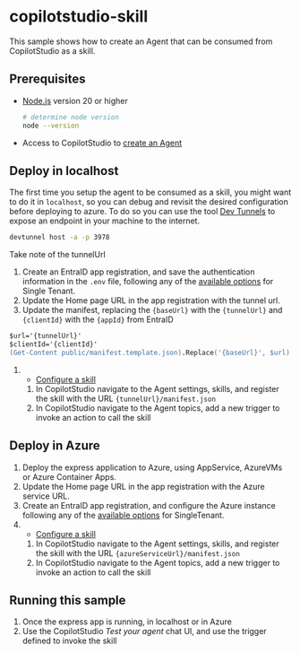# copilotstudio-skill

This sample shows how to create an Agent that can be consumed from CopilotStudio as a skill.

## Prerequisites

- [Node.js](https://nodejs.org) version 20 or higher

    ```bash
    # determine node version
    node --version
    ```

- Access to CopilotStudio to [create an Agent](https://learn.microsoft.com/en-us/microsoft-copilot-studio/fundamentals-get-started?tabs=web)

## Deploy in localhost

The first time you setup the agent to be consumed as a skill, you might want to do it in `localhost`, so you can debug and revisit the desired configuration before deploying to azure. 
To do so you can use the tool [Dev Tunnels](https://aka.ms/devtunnels) to expose an endpoint in your machine to the internet. 

```bash
devtunnel host -a -p 3978
```

Take note of the tunnelUrl

1. Create an EntraID app registration, and save the authentication information in the `.env` file, following any of the [available options](https://microsoft.github.io/Agents/HowTo/azurebot-auth-for-js.html) for Single Tenant.
1. Update the Home page URL in the app registration with the tunnel url.
1. Update the manifest, replacing the `{baseUrl}` with the `{tunnelUrl}` and `{clientId}` with the `{appId}` from EntraID 

```ps
$url='{tunnelUrl}'
$clientId='{clientId}'
(Get-Content public/manifest.template.json).Replace('{baseUrl}', $url).Replace('{clientId}', $clientId) | Set-Content public/manifest.json

```

1. - [Configure a skill](https://learn.microsoft.com/en-us/microsoft-copilot-studio/configuration-add-skills#configure-a-skill)
    1. In CopilotStudio navigate to the Agent settings, skills, and register the skill with the URL `{tunnelUrl}/manifest.json`
    1. In CopilotStudio navigate to the Agent topics, add a new trigger to invoke an action to call the skill

## Deploy in Azure

1. Deploy the express application to Azure, using AppService, AzureVMs or Azure Container Apps.
1. Update the Home page URL in the app registration with the Azure service URL.
1. Create an EntraID app registration, and configure the Azure instance following any of the [available options](https://microsoft.github.io/Agents/HowTo/azurebot-auth-for-js.html) for SingleTenant.
1. - [Configure a skill](https://learn.microsoft.com/en-us/microsoft-copilot-studio/configuration-add-skills#configure-a-skill)
    1. In CopilotStudio navigate to the Agent settings, skills, and register the skill with the URL `{azureServiceUrl}/manifest.json`
    1. In CopilotStudio navigate to the Agent topics, add a new trigger to invoke an action to call the skill


## Running this sample

1. Once the express app is running, in localhost or in Azure
1. Use the CopilotStudio _Test your agent_ chat UI, and use the trigger defined to invoke the skill
